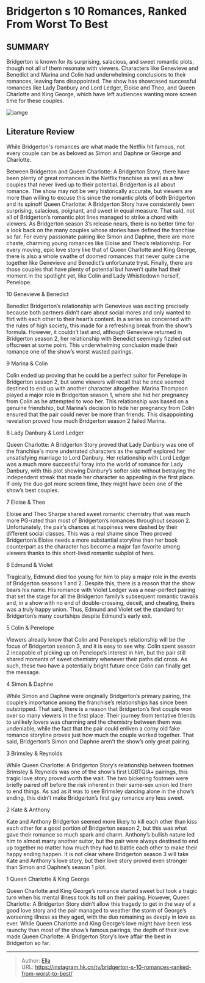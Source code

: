 # Bridgerton s 10 Romances, Ranked From Worst To Best


## SUMMARY 


Bridgerton
 is known for its surprising, salacious, and sweet romantic plots, though not all of them resonate with viewers. 
 Characters like Genevieve and Benedict and Marina and Colin had underwhelming conclusions to their romances, leaving fans disappointed. 
 The show has showcased successful romances like Lady Danbury and Lord Ledger, Eloise and Theo, and Queen Charlotte and King George, which have left audiences wanting more screen time for these couples. 

![iamge](https://static1.srcdn.com/wordpress/wp-content/uploads/2023/10/penelope-and-colin-in-bridgerton-season-2.jpg)

## Literature Review
While Bridgerton&#39;s romances are what made the Netflix hit famous, not every couple can be as beloved as Simon and Daphne or George and Charlotte.




Between Bridgerton and Queen Charlotte: A Bridgerton Story, there have been plenty of great romances in the Netflix franchise as well as a few couples that never lived up to their potential. Bridgerton is all about romance. The show may not be very historically accurate, but viewers are more than willing to excuse this since the romantic plots of both Bridgerton and its spinoff Queen Charlotte: A Bridgerton Story have consistently been surprising, salacious, poignant, and sweet in equal measure. That said, not all of Bridgerton’s romantic plot lines managed to strike a chord with viewers.
As Bridgerton season 3’s release nears, there is no better time for a look back on the many couples whose stories have defined the franchise so far. For every passionate pairing like Simon and Daphne, there are more chaste, charming young romances like Eloise and Theo’s relationship. For every moving, epic love story like that of Queen Charlotte and King George, there is also a whole swathe of doomed romances that never quite came together like Genevieve and Benedict’s unfortunate tryst. Finally, there are those couples that have plenty of potential but haven’t quite had their moment in the spotlight yet, like Colin and Lady Whistledown herself, Penelope.




























 








 10  Genevieve &amp; Benedict 
        

Benedict Bridgerton’s relationship with Genevieve was exciting precisely because both partners didn’t care about social mores and only wanted to flirt with each other to their heart’s content. In a series so concerned with the rules of high society, this made for a refreshing break from the show’s formula. However, it couldn’t last and, although Genevieve returned in Bridgerton season 2, her relationship with Benedict seemingly fizzled out offscreen at some point. This underwhelming conclusion made their romance one of the show’s worst wasted pairings.





 9  Marina &amp; Colin 
        

Colin ended up proving that he could be a perfect suitor for Penelope in Bridgerton season 2, but some viewers will recall that he once seemed destined to end up with another character altogether. Marina Thompson played a major role in Bridgerton season 1, where she hid her pregnancy from Colin as he attempted to woo her. This relationship was based on a genuine friendship, but Marina’s decision to hide her pregnancy from Colin ensured that the pair could never be more than friends. This disappointing revelation proved how much Bridgerton season 2 failed Marina.





 8  Lady Danbury &amp; Lord Ledger 
        

Queen Charlotte: A Bridgerton Story proved that Lady Danbury was one of the franchise&#39;s more underrated characters as the spinoff explored her unsatisfying marriage to Lord Danbury. Her relationship with Lord Ledger was a much more successful foray into the world of romance for Lady Danbury, with this plot showing Danbury’s softer side without betraying the independent streak that made her character so appealing in the first place. If only the duo got more screen time, they might have been one of the show’s best couples.





 7  Eloise &amp; Theo 
        

Eloise and Theo Sharpe shared sweet romantic chemistry that was much more PG-rated than most of Bridgerton’s romances throughout season 2. Unfortunately, the pair’s chances at happiness were dashed by their different social classes. This was a real shame since Theo proved Bridgerton’s Eloise needs a more substantial storyline than her book counterpart as the character has become a major fan favorite among viewers thanks to this short-lived romantic subplot of hers.





 6  Edmund &amp; Violet 
        

Tragically, Edmund died too young for him to play a major role in the events of Bridgerton seasons 1 and 2. Despite this, there is a reason that the show bears his name. His romance with Violet Ledger was a near-perfect pairing that set the stage for all the Bridgerton family’s subsequent romantic travails and, in a show with no end of double-crossing, deceit, and cheating, theirs was a truly happy union. Thus, Edmund and Violet set the standard for Bridgerton’s many courtships despite Edmund’s early exit.





 5  Colin &amp; Penelope 
        

Viewers already know that Colin and Penelope’s relationship will be the focus of Bridgerton season 3, and it is easy to see why. Colin spent season 2 incapable of picking up on Penelope’s interest in him, but the pair still shared moments of sweet chemistry whenever their paths did cross. As such, these two have a potentially bright future once Colin can finally get the message.





 4  Simon &amp; Daphne 
        

While Simon and Daphne were originally Bridgerton’s primary pairing, the couple’s importance among the franchise’s relationships has since been outstripped. That said, there is a reason that Bridgerton’s first couple won over so many viewers in the first place. Their journey from tentative friends to unlikely lovers was charming and the chemistry between them was undeniable, while the fact that the pair could enliven a corny old fake romance storyline proves just how much the couple worked together. That said, Bridgerton’s Simon and Daphne aren’t the show’s only great pairing.





 3  Brimsley &amp; Reynolds 
        

While Queen Charlotte: A Bridgerton Story’s relationship between footmen Brimsley &amp; Reynolds was one of the show’s first LGBTQIA&#43; pairings, this tragic love story proved worth the wait. The two bickering footmen were briefly paired off before the risk inherent in their same-sex union led them to end things. As sad as it was to see Brimsley dancing alone in the show’s ending, this didn’t make Bridgerton’s first gay romance any less sweet.





 2  Kate &amp; Anthony 
        

Kate and Anthony Bridgerton seemed more likely to kill each other than kiss each other for a good portion of Bridgerton season 2, but this was what gave their romance so much spark and charm. Anthony’s bullish nature led him to almost marry another suitor, but the pair were always destined to end up together no matter how much they had to battle each other to make their happy ending happen. It is not clear where Bridgerton season 3 will take Kate and Anthony&#39;s love story, but their love story proved even stronger than Simon and Daphne’s season 1 plot.





 1  Queen Charlotte &amp; King George 
        

Queen Charlotte and King George’s romance started sweet but took a tragic turn when his mental illness took its toll on their pairing. However, Queen Charlotte: A Bridgerton Story didn’t allow this tragedy to get in the way of a good love story and the pair managed to weather the storm of George’s worsening illness as they aged, with the duo remaining as deeply in love as ever. While Queen Charlotte and King George’s love might have been less raunchy than most of the show’s famous pairings, the depth of their love made Queen Charlotte: A Bridgerton Story’s love affair the best in Bridgerton so far. 

---

> Author: [Ella](https://instagram.hk.cn/)  
> URL: https://instagram.hk.cn/tv/bridgerton-s-10-romances-ranked-from-worst-to-best/  

